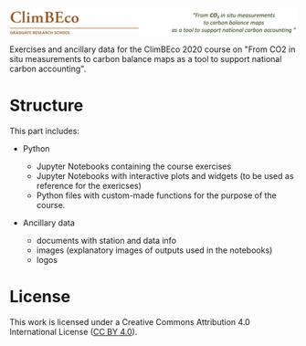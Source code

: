![im](logos/climbeco_course_logo.png)

Exercises and ancillary data for the ClimBEco 2020 course on "From CO2 in situ measurements to carbon balance maps as a tool to support national carbon accounting".


# Structure
This part includes:

* Python 
  * Jupyter Notebooks containing the course exercises
  * Jupyter Notebooks with interactive plots and widgets (to be used as reference for the exericses)
  * Python files with custom-made functions for the purpose of the course.
  
* Ancillary data
  * documents with station and data info
  * images (explanatory images of outputs used in the notebooks)
  * logos


# License
This work is licensed under a
Creative Commons Attribution 4.0 International License ([CC BY 4.0](http://creativecommons.org/licenses/by/4.0/)).
